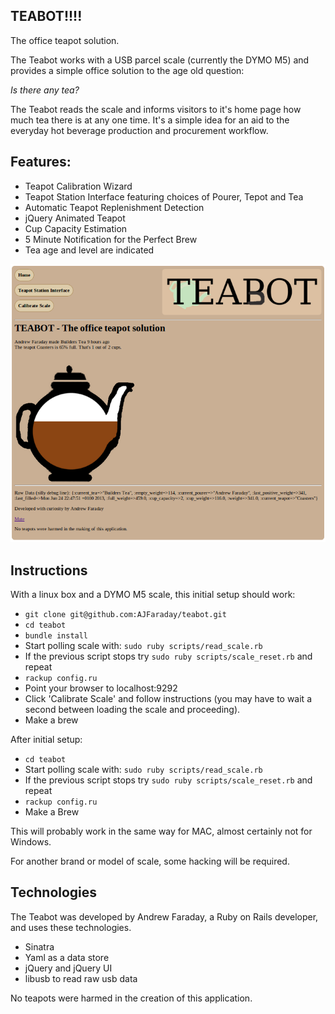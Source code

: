 TEABOT!!!!
----------

The office teapot solution. 

The Teabot works with a USB parcel scale (currently the DYMO M5) and provides a simple office solution to the age old question:

_Is there any tea?_

The Teabot reads the scale and informs visitors to it's home page how much tea there is at any one time. It's a simple idea for an aid to the everyday hot beverage production and procurement workflow. 

Features:
---------

* Teapot Calibration Wizard
* Teapot Station Interface featuring choices of Pourer, Tepot and Tea
* Automatic Teapot Replenishment Detection
* jQuery Animated Teapot
* Cup Capacity Estimation
* 5 Minute Notification for the Perfect Brew
* Tea age and level are indicated

![Screenshot](/teabot-screenshot.png)


Instructions
------------

With a linux box and a DYMO M5 scale, this initial setup should work:

* `git clone git@github.com:AJFaraday/teabot.git`
* `cd teabot`
* `bundle install`
* Start polling scale with: `sudo ruby scripts/read_scale.rb`
* If the previous script stops try `sudo ruby scripts/scale_reset.rb` and repeat
* `rackup config.ru`
* Point your browser to localhost:9292
* Click 'Calibrate Scale' and follow instructions (you may have to wait a second between loading the scale and proceeding).
* Make a brew

After initial setup:

* `cd teabot`
* Start polling scale with: `sudo ruby scripts/read_scale.rb`
* If the previous script stops try `sudo ruby scripts/scale_reset.rb` and repeat
* `rackup config.ru`
* Make a Brew


This will probably work in the same way for MAC, almost certainly not for Windows. 

For another brand or model of scale, some hacking will be required.


Technologies
------------

The Teabot was developed by Andrew Faraday, a Ruby on Rails developer, and uses these technologies.

* Sinatra
* Yaml as a data store
* jQuery and jQuery UI
* libusb to read raw usb data




No teapots were harmed in the creation of this application.
